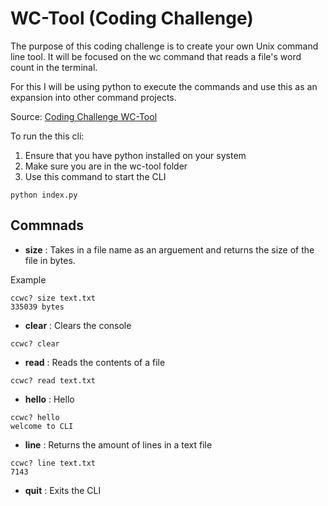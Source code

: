 # WC-Tool (Coding Challenge)

The purpose of this coding challenge is to create your own Unix command line tool. It will be focused on the wc command that reads a file's word count in the terminal.

For this I will be using python to execute the commands and use this as an expansion into other command projects.

Source: [Coding Challenge WC-Tool](https://codingchallenges.fyi/challenges/challenge-wc)

To run the this cli:

1. Ensure that you have python installed on your system
2. Make sure you are in the wc-tool folder
3. Use this command to start the CLI

```
python index.py
```

## Commnads

- **size** : Takes in a file name as an arguement and returns the size of the file in bytes.

Example

```
ccwc? size text.txt
335039 bytes
```

- **clear** : Clears the console

```
ccwc? clear
```

- **read** : Reads the contents of a file

```
ccwc? read text.txt
```

- **hello** : Hello

```
ccwc? hello
welcome to CLI
```

- **line** : Returns the amount of lines in a text file

```
ccwc? line text.txt
7143
```

- **quit** : Exits the CLI
